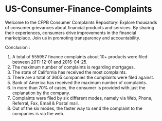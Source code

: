 # US-Consumer-Finance-Complaints
Welcome to the CFPB Consumer Complaints Repository! Explore thousands of consumer grievances about financial products and services. By sharing their experiences, consumers drive improvements in the financial marketplace. Join us in promoting transparency and accountability.


Conclusion :
1. A total of 555957 finance complaints about 10+ products were filed between 2011-12-01 and 2016-04-25.
2. The maximum number of complaints is regarding mortgages.
3. The state of California has received the most complaints.
4. There are a total of 3605 companies the complaints were filed against.
5. Bank of America has received the maximum number of complaints.
6. In more than 70% of cases, the consumer is provided with just the explanation by the company.
7. Complaints were filed by six different modes, namely via Web, Phone, Referral, Fax, Email & Postal mail.
8. Out of the six modes, the faster way to send the complaint to the companies is via the web.
